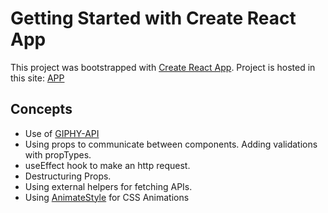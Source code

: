 # Getting Started with Create React App

This project was bootstrapped with [Create React App](https://github.com/facebook/create-react-app).
Project is hosted in this site: [APP](https://alejoboga20.github.io/gif-expert-app/)

## Concepts

- Use of [GIPHY-API](https://developers.giphy.com/dashboard/)
- Using props to communicate between components. Adding validations with propTypes.
- useEffect hook to make an http request.
- Destructuring Props.
- Using external helpers for fetching APIs.
- Using [AnimateStyle](https://animate.style/) for CSS Animations
